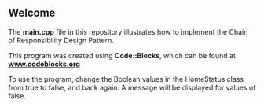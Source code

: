 ## Welcome

The **main.cpp** file in this repository illustrates how to implement the Chain of Responsibility Design Pattern.

This program was created using **Code::Blocks**, which can be found at **www.codeblocks.org**

To use the program, change the Boolean values in the HomeStatus class from true to false, and back again.  A message will be displayed for values of false.


